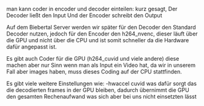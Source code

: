 man kann coder in encoder und decoder einteilen:
kurz gesagt,
Der Decoder ließt den Input 
Und der Encoder schreibt den Output

Auf dem Biebertal Server werden wir später für den Decoder den Standard Decoder nutzen,
jedoch für den Encoder den h264_nvenc, dieser läuft über die GPU und nicht über die CPU
und ist somit schneller da die Hardware dafür angepasst ist.

Es gibt auch Coder für die GPU (h264_cuvid und viele andere) diese machen aber nur Sinn wenn man als Input ein
Video hat, da wir in unserem Fall aber images haben,
muss dieses Coding auf der CPU stattfinden.

Es gibt viele weitere Einstellungen wie:
-hwaccel cuvid
was dafür sorgt das die decodierten frames in der GPU bleiben, dadurch übernimmt die GPU den gesamten
Rechenaufwand was sich aber bei uns nicht einsetzten lässt




